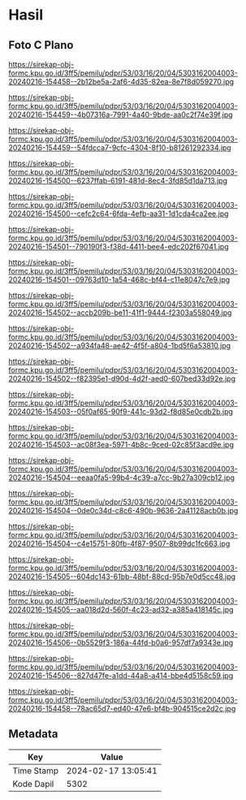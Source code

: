 # Hasil

## Foto C Plano

https://sirekap-obj-formc.kpu.go.id/3ff5/pemilu/pdpr/53/03/16/20/04/5303162004003-20240216-154458--2b12be5a-2af6-4d35-82ea-8e7f8d059270.jpg

https://sirekap-obj-formc.kpu.go.id/3ff5/pemilu/pdpr/53/03/16/20/04/5303162004003-20240216-154459--4b07316a-7991-4a40-9bde-aa0c2f74e39f.jpg

https://sirekap-obj-formc.kpu.go.id/3ff5/pemilu/pdpr/53/03/16/20/04/5303162004003-20240216-154459--54fdcca7-9cfc-4304-8f10-b81261292334.jpg

https://sirekap-obj-formc.kpu.go.id/3ff5/pemilu/pdpr/53/03/16/20/04/5303162004003-20240216-154500--6237ffab-6191-481d-8ec4-3fd85d1da713.jpg

https://sirekap-obj-formc.kpu.go.id/3ff5/pemilu/pdpr/53/03/16/20/04/5303162004003-20240216-154500--cefc2c64-6fda-4efb-aa31-1d1cda4ca2ee.jpg

https://sirekap-obj-formc.kpu.go.id/3ff5/pemilu/pdpr/53/03/16/20/04/5303162004003-20240216-154501--790190f3-f38d-4411-bee4-edc202f67041.jpg

https://sirekap-obj-formc.kpu.go.id/3ff5/pemilu/pdpr/53/03/16/20/04/5303162004003-20240216-154501--09763d10-1a54-468c-bf44-c11e8047c7e9.jpg

https://sirekap-obj-formc.kpu.go.id/3ff5/pemilu/pdpr/53/03/16/20/04/5303162004003-20240216-154502--accb209b-be11-41f1-9444-f2303a558049.jpg

https://sirekap-obj-formc.kpu.go.id/3ff5/pemilu/pdpr/53/03/16/20/04/5303162004003-20240216-154502--a934fa48-ae42-4f5f-a804-1bd5f6a53810.jpg

https://sirekap-obj-formc.kpu.go.id/3ff5/pemilu/pdpr/53/03/16/20/04/5303162004003-20240216-154502--f82395e1-d90d-4d2f-aed0-607bed33d92e.jpg

https://sirekap-obj-formc.kpu.go.id/3ff5/pemilu/pdpr/53/03/16/20/04/5303162004003-20240216-154503--05f0af65-90f9-441c-93d2-f8d85e0cdb2b.jpg

https://sirekap-obj-formc.kpu.go.id/3ff5/pemilu/pdpr/53/03/16/20/04/5303162004003-20240216-154503--ac08f3ea-5971-4b8c-9ced-02c85f3acd9e.jpg

https://sirekap-obj-formc.kpu.go.id/3ff5/pemilu/pdpr/53/03/16/20/04/5303162004003-20240216-154504--eeaa0fa5-99b4-4c39-a7cc-9b27a309cb12.jpg

https://sirekap-obj-formc.kpu.go.id/3ff5/pemilu/pdpr/53/03/16/20/04/5303162004003-20240216-154504--0de0c34d-c8c6-490b-9636-2a41128acb0b.jpg

https://sirekap-obj-formc.kpu.go.id/3ff5/pemilu/pdpr/53/03/16/20/04/5303162004003-20240216-154504--c4e15751-80fb-4f87-9507-8b99dc1fc663.jpg

https://sirekap-obj-formc.kpu.go.id/3ff5/pemilu/pdpr/53/03/16/20/04/5303162004003-20240216-154505--604dc143-61bb-48bf-88cd-95b7e0d5cc48.jpg

https://sirekap-obj-formc.kpu.go.id/3ff5/pemilu/pdpr/53/03/16/20/04/5303162004003-20240216-154505--aa018d2d-560f-4c23-ad32-a385a418145c.jpg

https://sirekap-obj-formc.kpu.go.id/3ff5/pemilu/pdpr/53/03/16/20/04/5303162004003-20240216-154506--0b5529f3-186a-44fd-b0a6-957df7a9343e.jpg

https://sirekap-obj-formc.kpu.go.id/3ff5/pemilu/pdpr/53/03/16/20/04/5303162004003-20240216-154506--827d47fe-a1dd-44a8-a414-bbe4d5158c59.jpg

https://sirekap-obj-formc.kpu.go.id/3ff5/pemilu/pdpr/53/03/16/20/04/5303162004003-20240216-154458--78ac65d7-ed40-47e6-bf4b-904515ce2d2c.jpg


## Metadata

| Key        | Value               |
| ---------- | ------------------- |
| Time Stamp | 2024-02-17 13:05:41 |
| Kode Dapil | 5302                |




